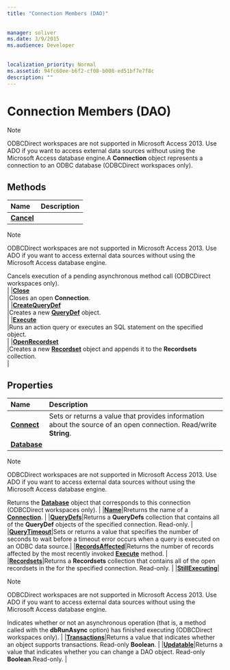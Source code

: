```yaml
---
title: "Connection Members (DAO)"
  
  
manager: soliver
ms.date: 3/9/2015
ms.audience: Developer
 
  
localization_priority: Normal
ms.assetid: 94fc60ee-b6f2-cf08-b008-ed51bf7e7f8c
description: ""
---
```


# Connection Members (DAO)

> [!NOTE]
> ODBCDirect workspaces are not supported in Microsoft Access 2013. Use ADO if you want to access external data sources without using the Microsoft Access database engine.A **Connection** object represents a connection to an ODBC database (ODBCDirect workspaces only). 
  
## Methods

|**Name**|**Description**|
|:-----|:-----|
|**[Cancel](connection-cancel-method-dao.md)** <br/> |
> [!NOTE]
> ODBCDirect workspaces are not supported in Microsoft Access 2013. Use ADO if you want to access external data sources without using the Microsoft Access database engine. 
  
Cancels execution of a pending asynchronous method call (ODBCDirect workspaces only).  <br/> |
|**[Close](connection-close-method-dao.md)** <br/> |Closes an open **Connection**.  <br/> |
|**[CreateQueryDef](connection-createquerydef-method-dao.md)** <br/> |Creates a new **[QueryDef](querydef-object-dao.md)** object.  <br/> |
|**[Execute](connection-execute-method-dao.md)** <br/> |Runs an action query or executes an SQL statement on the specified object.  <br/> |
|**[OpenRecordset](connection-openrecordset-method-dao.md)** <br/> |Creates a new **[Recordset](recordset-object-dao.md)** object and appends it to the **Recordsets** collection.  <br/> |
   
## Properties

|**Name**|**Description**|
|:-----|:-----|
|**[Connect](connection-connect-property-dao.md)**|Sets or returns a value that provides information about the source of an open connection. Read/write **String**. |
|**[Database](connection-database-property-dao.md)**|
> [!NOTE]
> ODBCDirect workspaces are not supported in Microsoft Access 2013. Use ADO if you want to access external data sources without using the Microsoft Access database engine. 
  
Returns the **[Database](database-object-dao.md)** object that corresponds to this connection (ODBCDirect workspaces only). |
|**[Name](connection-name-property-dao.md)**|Rreturns the name of a **[Connection](connection-object-dao.md)**. |
|**[QueryDefs](connection-querydefs-property-dao.md)**|Returns a **QueryDefs** collection that contains all of the **QueryDef** objects of the specified connection. Read-only. |
|**[QueryTimeout](connection-querytimeout-property-dao.md)**|Sets or returns a value that specifies the number of seconds to wait before a timeout error occurs when a query is executed on an ODBC data source.|
|**[RecordsAffected](connection-recordsaffected-property-dao.md)**|Returns the number of records affected by the most recently invoked **[Execute](connection-execute-method-dao.md)** method. |
|**[Recordsets](connection-recordsets-property-dao.md)**|Returns a **Recordsets** collection that contains all of the open recordsets in the for the specified connection. Read-only. |
|**[StillExecuting](connection-stillexecuting-property-dao.md)**|
> [!NOTE]
> ODBCDirect workspaces are not supported in Microsoft Access 2013. Use ADO if you want to access external data sources without using the Microsoft Access database engine. 
  
Indicates whether or not an asynchronous operation (that is, a method called with the **dbRunAsync** option) has finished executing (ODBCDirect workspaces only). |
|**[Transactions](connection-transactions-property-dao.md)**|Returns a value that indicates whether an object supports transactions. Read-only **Boolean**. |
|**[Updatable](connection-updatable-property-dao.md)**|Returns a value that indicates whether you can change a DAO object. Read-only **Boolean**.Read-only. |
   

